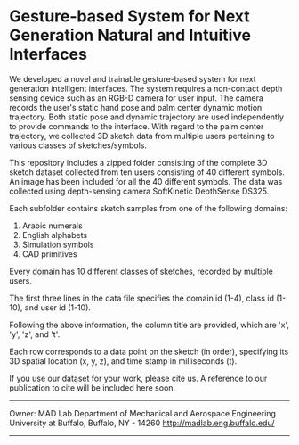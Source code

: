 # Gesture-based System for Next Generation Natural and Intuitive Interfaces

We developed a novel and trainable gesture-based system for next generation intelligent interfaces. The system requires a non-contact depth sensing device such as an RGB-D camera for user input. The camera records the user's static hand pose and palm center dynamic motion trajectory. Both static pose and dynamic trajectory are used independently to provide commands to the interface. With regard to the palm center trajectory, we collected 3D sketch data from multiple users pertaining to various classes of sketches/symbols.

This repository includes a zipped folder consisting of the complete 3D sketch dataset collected from ten users consisting of 40 different symbols. An image has been included for all the 40 different symbols. The data was collected using depth-sensing camera SoftKinetic DepthSense DS325.

Each subfolder contains sketch samples from one of the following domains:
1. Arabic numerals
2. English alphabets
3. Simulation symbols
4. CAD primitives

Every domain has 10 different classes of sketches, recorded by multiple users.

The first three lines in the data file specifies the domain id (1-4), class id (1-10), and user id (1-10).

Following the above information, the column title are provided, which are 'x', 'y', 'z', and 't'.

Each row corresponds to a data point on the sketch (in order), specifying its 3D spatial location (x, y, z), and time stamp in milliseconds (t).

If you use our dataset for your work, please cite us. A reference to our publication to cite will be included here soon.

*****************************************************************
Owner:  MAD Lab
        Department of Mechanical and Aerospace Engineering
        University at Buffalo, Buffalo, NY - 14260
        http://madlab.eng.buffalo.edu/
*****************************************************************
